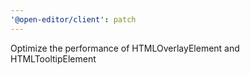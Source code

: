 ```yaml
---
'@open-editor/client': patch
---
```


Optimize the performance of HTMLOverlayElement and HTMLTooltipElement
